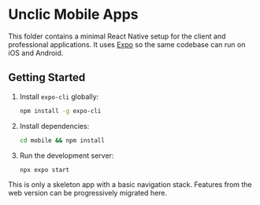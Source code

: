 # Unclic Mobile Apps

This folder contains a minimal React Native setup for the client and professional applications.
It uses [Expo](https://expo.dev/) so the same codebase can run on iOS and Android.

## Getting Started

1. Install `expo-cli` globally:
   ```sh
   npm install -g expo-cli
   ```
2. Install dependencies:
   ```sh
   cd mobile && npm install
   ```
3. Run the development server:
   ```sh
   npx expo start
   ```

This is only a skeleton app with a basic navigation stack. Features from the web
version can be progressively migrated here.

